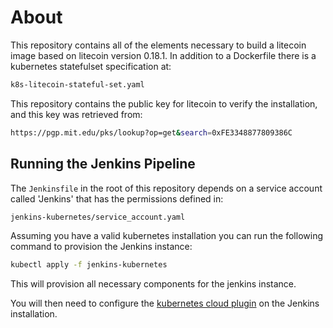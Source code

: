# About

This repository contains all of the elements necessary to build a litecoin image based on litecoin version 0.18.1. In addition to a Dockerfile there is a kubernetes statefulset specification at:

```sh
k8s-litecoin-stateful-set.yaml
```

This repository contains the public key for litecoin to verify the installation, and this key was retrieved from:

```sh
https://pgp.mit.edu/pks/lookup?op=get&search=0xFE3348877809386C
```

## Running the Jenkins Pipeline

The ```Jenkinsfile``` in the root of this repository depends on a service account called 'Jenkins' that has the permissions defined in:

```sh
jenkins-kubernetes/service_account.yaml
```

Assuming you have a valid kubernetes installation you can run the following command to provision the Jenkins instance:

```sh
kubectl apply -f jenkins-kubernetes
```

This will provision all necessary components for the jenkins instance. 

You will then need to configure the [kubernetes cloud plugin](https://plugins.jenkins.io/kubernetes/) on the Jenkins installation.